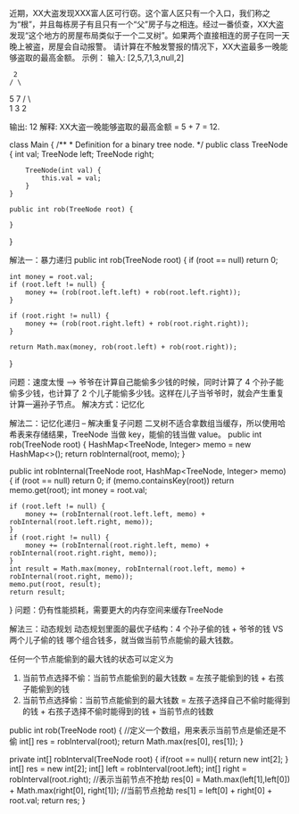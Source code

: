 近期，XX大盗发现XXX富人区可行窃。这个富人区只有一个入口，我们称之为“根”，并且每栋房子有且只有一个“父”房子与之相连。经过一番侦查，XX大盗发现“这个地方的房屋布局类似于一个二叉树”。如果两个直接相连的房子在同一天晚上被盗，房屋会自动报警。
请计算在不触发警报的情况下，XX大盗最多一晚能够盗取的最高金额。
示例：
输入: [2,5,7,1,3,null,2]

     2
    / \
   5   7
  / \   \
 1   3   2

输出: 12
解释: XX大盗一晚能够盗取的最高金额 = 5 + 7 = 12.

class Main {
    /**
     * Definition for a binary tree node.
     */
    public class TreeNode {
        int val;
        TreeNode left;
        TreeNode right;

        TreeNode(int val) {
            this.val = val;
        }
    }
    
    public int rob(TreeNode root) {

    }
}


解法一：暴力递归
public int rob(TreeNode root) {
    if (root == null) return 0;

    int money = root.val;
    if (root.left != null) {
        money += (rob(root.left.left) + rob(root.left.right));
    }

    if (root.right != null) {
        money += (rob(root.right.left) + rob(root.right.right));
    }

    return Math.max(money, rob(root.left) + rob(root.right));
}

问题：速度太慢 --> 爷爷在计算自己能偷多少钱的时候，同时计算了 4 个孙子能偷多少钱，也计算了 2 个儿子能偷多少钱。这样在儿子当爷爷时，就会产生重复计算一遍孙子节点。
解决方式：记忆化

解法二：记忆化递归 – 解决重复子问题
二叉树不适合拿数组当缓存，所以使用哈希表来存储结果，TreeNode 当做 key，能偷的钱当做 value。
public int rob(TreeNode root) {
    HashMap<TreeNode, Integer> memo = new HashMap<>();
    return robInternal(root, memo);
}

public int robInternal(TreeNode root, HashMap<TreeNode, Integer> memo) {
    if (root == null) return 0;
    if (memo.containsKey(root)) return memo.get(root);
    int money = root.val;

    if (root.left != null) {
        money += (robInternal(root.left.left, memo) + robInternal(root.left.right, memo));
    }
    if (root.right != null) {
        money += (robInternal(root.right.left, memo) + robInternal(root.right.right, memo));
    }
    int result = Math.max(money, robInternal(root.left, memo) + robInternal(root.right, memo));
    memo.put(root, result);
    return result;
}
问题：仍有性能损耗，需要更大的内存空间来缓存TreeNode


解法三：动态规划
动态规划里面的最优子结构：4 个孙子偷的钱 + 爷爷的钱 VS 两个儿子偷的钱 哪个组合钱多，就当做当前节点能偷的最大钱数。

任何一个节点能偷到的最大钱的状态可以定义为
1.	当前节点选择不偷：当前节点能偷到的最大钱数 = 左孩子能偷到的钱 + 右孩子能偷到的钱
2.	当前节点选择偷：当前节点能偷到的最大钱数 = 左孩子选择自己不偷时能得到的钱 + 右孩子选择不偷时能得到的钱 + 当前节点的钱数

public int rob(TreeNode root) {
    //定义一个数组，用来表示当前节点是偷还是不偷
    int[] res = robInterval(root);
    return Math.max(res[0], res[1]);
}

private int[] robInterval(TreeNode root) {
    if(root == null){
        return new int[2];
    }
    int[] res = new int[2];
    int[] left = robInterval(root.left);
    int[] right = robInterval(root.right);
    //表示当前节点不抢劫
    res[0] = Math.max(left[1],left[0]) + Math.max(right[0], right[1]);
    //当前节点抢劫
    res[1] = left[0] + right[0] + root.val;
    return  res;
}




